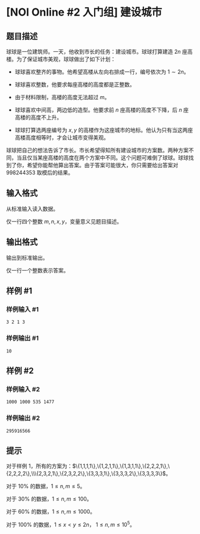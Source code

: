 # [NOI Online #2 入门组] 建设城市

## 题目描述

球球是一位建筑师。一天，他收到市长的任务：建设城市。球球打算建造 $2n$ 座高楼。为了保证城市美观，球球做出了如下计划：

- 球球喜欢整齐的事物。他希望高楼从左向右排成一行，编号依次为 $1\sim 2n$。

- 球球喜欢整数，他要求每座高楼的高度都是正整数。

- 由于材料限制，高楼的高度无法超过 $m$。

- 球球喜欢中间高，两边低的造型。他要求前 $n$ 座高楼的高度不下降，后 $n$ 座高楼的高度不上升。

- 球球打算选两座编号为 $x,y$ 的高楼作为这座城市的地标。他认为只有当这两座高楼高度相等时，才会让城市变得美观。

球球把自己的想法告诉了市长。市长希望得知所有建设城市的方案数。两种方案不同，当且仅当某座高楼的高度在两个方案中不同。这个问题可难倒了球球。球球找到了你，希望你能帮他算出答案。由于答案可能很大，你只需要给出答案对 $998244353$ 取模后的结果。

## 输入格式

从标准输入读入数据。

仅一行四个整数 $m,n,x,y$，变量意义见题目描述。

## 输出格式

输出到标准输出。

仅一行一个整数表示答案。

## 样例 #1

### 样例输入 #1
```
3 2 1 3
```

### 样例输出 #1

```
10
```

## 样例 #2

### 样例输入 #2
```
1000 1000 535 1477
```

### 样例输出 #2

```
295916566
```

## 提示

对于样例 $1$，所有的方案为：$\{1,1,1,1\},\{1,2,1,1\},\{1,3,1,1\},\{2,2,2,1\},\{2,2,2,2\},\\\{2,3,2,1\},\{2,3,2,2\},\{3,3,3,1\},\{3,3,3,2\},\{3,3,3,3\}$。

对于 $10\%$ 的数据，$1\le n,m\le 5$。

对于 $30\%$ 的数据，$1\le n,m\le 100$。

对于 $60\%$ 的数据，$1\le n,m\le 1000$。

对于 $100\%$ 的数据，$1\le x < y \le 2n$， $1\le n,m \le 10^5$。
